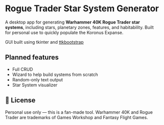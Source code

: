 # Rogue Trader Star System Generator

A desktop app for generating  **Warhammer 40K Rogue Trader star systems**, including stars, planetary zones, features, and habitability. 
Built for personal use to quickly populate the Koronus Expanse.

GUI built using tkinter and [ttkbootstrap]([ttkbootstrap](https://ttkbootstrap.readthedocs.io/))

## Planned features

- Full CRUD
- Wizard to help build systems from scratch
- Random-only text output
- Star System visualizer

## 📜 License

Personal use only — this is a fan-made tool.
Warhammer 40K and Rogue Trader are trademarks of Games Workshop and Fantasy Flight Games.
